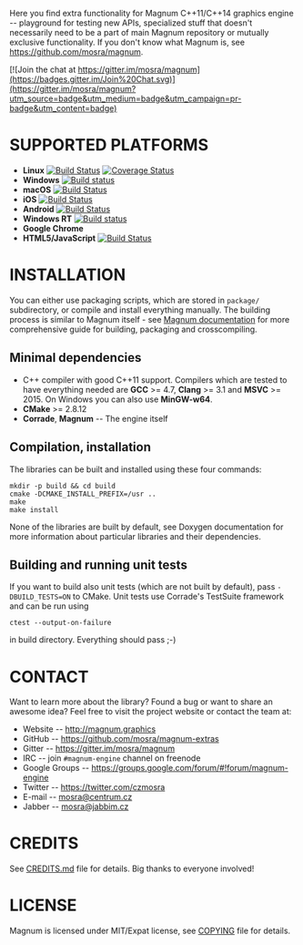 Here you find extra functionality for Magnum C++11/C++14 graphics engine --
playground for testing new APIs, specialized stuff that doesn't necessarily
need to be a part of main Magnum repository or mutually exclusive
functionality. If you don't know what Magnum is, see
https://github.com/mosra/magnum.

[![Join the chat at https://gitter.im/mosra/magnum](https://badges.gitter.im/Join%20Chat.svg)](https://gitter.im/mosra/magnum?utm_source=badge&utm_medium=badge&utm_campaign=pr-badge&utm_content=badge)

SUPPORTED PLATFORMS
===================

*   **Linux** [![Build Status](https://travis-ci.org/mosra/magnum-extras.svg?branch=master)](https://travis-ci.org/mosra/magnum-extras) [![Coverage Status](https://coveralls.io/repos/github/mosra/magnum-extras/badge.svg?branch=master)](https://coveralls.io/github/mosra/magnum-extras?branch=master)
*   **Windows** [![Build status](https://ci.appveyor.com/api/projects/status/f75u5eow2qiso7m5/branch/master?svg=true)](https://ci.appveyor.com/project/mosra/magnum-extras/branch/master)
*   **macOS** [![Build Status](https://travis-ci.org/mosra/magnum-extras.svg?branch=master)](https://travis-ci.org/mosra/magnum-extras)
*   **iOS** [![Build Status](https://travis-ci.org/mosra/magnum-extras.svg?branch=master)](https://travis-ci.org/mosra/magnum-extras)
*   **Android** [![Build Status](https://travis-ci.org/mosra/magnum-extras.svg?branch=master)](https://travis-ci.org/mosra/magnum-extras)
*   **Windows RT** [![Build status](https://ci.appveyor.com/api/projects/status/f75u5eow2qiso7m5/branch/master?svg=true)](https://ci.appveyor.com/project/mosra/magnum-extras/branch/master)
*   **Google Chrome**
*   **HTML5/JavaScript** [![Build Status](https://travis-ci.org/mosra/magnum-extras.svg?branch=master)](https://travis-ci.org/mosra/magnum-extras)

INSTALLATION
============

You can either use packaging scripts, which are stored in `package/`
subdirectory, or compile and install everything manually. The building process
is similar to Magnum itself - see [Magnum documentation](http://doc.magnum.graphics/magnum/)
for more comprehensive guide for building, packaging and crosscompiling.

Minimal dependencies
--------------------

*   C++ compiler with good C++11 support. Compilers which are tested to have
    everything needed are **GCC** >= 4.7, **Clang** >= 3.1 and **MSVC** >= 2015.
    On Windows you can also use **MinGW-w64**.
*   **CMake** >= 2.8.12
*   **Corrade**, **Magnum** -- The engine itself

Compilation, installation
-------------------------

The libraries can be built and installed using these four commands:

    mkdir -p build && cd build
    cmake -DCMAKE_INSTALL_PREFIX=/usr ..
    make
    make install

None of the libraries are built by default, see Doxygen documentation for more
information about particular libraries and their dependencies.

Building and running unit tests
-------------------------------

If you want to build also unit tests (which are not built by default), pass
`-DBUILD_TESTS=ON` to CMake. Unit tests use Corrade's TestSuite framework and
can be run using

    ctest --output-on-failure

in build directory. Everything should pass ;-)

CONTACT
=======

Want to learn more about the library? Found a bug or want to share an awesome
idea? Feel free to visit the project website or contact the team at:

*   Website -- http://magnum.graphics
*   GitHub -- https://github.com/mosra/magnum-extras
*   Gitter -- https://gitter.im/mosra/magnum
*   IRC -- join `#magnum-engine` channel on freenode
*   Google Groups -- https://groups.google.com/forum/#!forum/magnum-engine
*   Twitter -- https://twitter.com/czmosra
*   E-mail -- mosra@centrum.cz
*   Jabber -- mosra@jabbim.cz

CREDITS
=======

See [CREDITS.md](CREDITS.md) file for details. Big thanks to everyone involved!

LICENSE
=======

Magnum is licensed under MIT/Expat license, see [COPYING](COPYING) file for
details.
